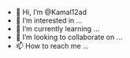 - 👋 Hi, I’m @Kamal12ad
- 👀 I’m interested in ...
- 🌱 I’m currently learning ...
- 💞️ I’m looking to collaborate on ...
- 📫 How to reach me ...

<!---
Kamal12ad/Kamal12ad is a ✨ special ✨ repository because its `README.md` (this file) appears on your GitHub profile.
You can click the Preview link to take a look at your changes.
--->
